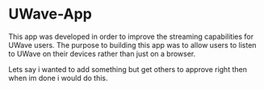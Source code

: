 # UWave-App
This app was developed in order to improve the streaming capabilities for UWave users. The purpose to building this app was to allow users to listen to UWave on their devices rather than just on a browser. 

Lets say i wanted to add something but get others to approve right
then when im done i would do this.
